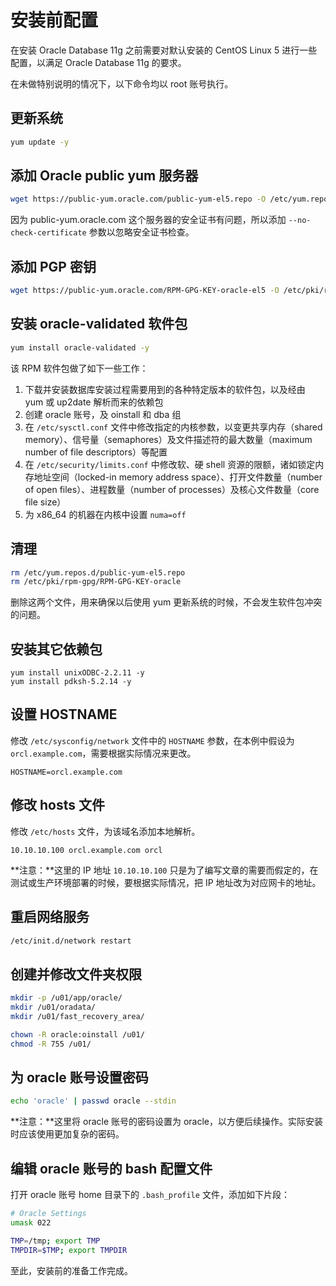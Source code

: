 # 安装前配置

在安装 Oracle Database 11g 之前需要对默认安装的 CentOS Linux 5 进行一些配置，以满足 Oracle Database 11g 的要求。

在未做特别说明的情况下，以下命令均以 root 账号执行。

## 更新系统

```bash
yum update -y
```

## 添加 Oracle public yum 服务器

```bash
wget https://public-yum.oracle.com/public-yum-el5.repo -O /etc/yum.repos.d/public-yum-el5.repo --no-check-certificate
```

因为 public-yum.oracle.com 这个服务器的安全证书有问题，所以添加 `--no-check-certificate` 参数以忽略安全证书检查。

## 添加 PGP 密钥

```bash
wget https://public-yum.oracle.com/RPM-GPG-KEY-oracle-el5 -O /etc/pki/rpm-gpg/RPM-GPG-KEY-oracle --no-check-certificate
```

## 安装 oracle-validated 软件包

```bash
yum install oracle-validated -y
```

该 RPM 软件包做了如下一些工作：

1. 下载并安装数据库安装过程需要用到的各种特定版本的软件包，以及经由 yum 或 up2date 解析而来的依赖包
2. 创建 oracle 账号，及 oinstall 和 dba 组
3. 在 `/etc/sysctl.conf` 文件中修改指定的内核参数，以变更共享内存（shared memory）、信号量（semaphores）及文件描述符的最大数量（maximum number of file descriptors）等配置
4. 在 `/etc/security/limits.conf` 中修改软、硬 shell 资源的限额，诸如锁定内存地址空间（locked-in memory address space）、打开文件数量（number of open files）、进程数量（number of processes）及核心文件数量（core file size）
5. 为 x86_64 的机器在内核中设置 `numa=off`

## 清理

```bash
rm /etc/yum.repos.d/public-yum-el5.repo
rm /etc/pki/rpm-gpg/RPM-GPG-KEY-oracle
```

删除这两个文件，用来确保以后使用 yum 更新系统的时候，不会发生软件包冲突的问题。

## 安装其它依赖包

```
yum install unixODBC-2.2.11 -y
yum install pdksh-5.2.14 -y
```

## 设置 HOSTNAME

修改 `/etc/sysconfig/network` 文件中的 `HOSTNAME` 参数，在本例中假设为 `orcl.example.com`，需要根据实际情况来更改。

```
HOSTNAME=orcl.example.com
```

## 修改 hosts 文件

修改 `/etc/hosts` 文件，为该域名添加本地解析。

```
10.10.10.100 orcl.example.com orcl
```

**注意：**这里的 IP 地址 `10.10.10.100` 只是为了编写文章的需要而假定的，在测试或生产环境部署的时候，要根据实际情况，把 IP 地址改为对应网卡的地址。

## 重启网络服务

```bash
/etc/init.d/network restart
```

## 创建并修改文件夹权限

```bash
mkdir -p /u01/app/oracle/
mkdir /u01/oradata/
mkdir /u01/fast_recovery_area/

chown -R oracle:oinstall /u01/
chmod -R 755 /u01/
```

## 为 oracle 账号设置密码

```bash
echo 'oracle' | passwd oracle --stdin
```

**注意：**这里将 oracle 账号的密码设置为 oracle，以方便后续操作。实际安装时应该使用更加复杂的密码。

## 编辑 oracle 账号的 bash 配置文件

打开 oracle 账号 home 目录下的 `.bash_profile` 文件，添加如下片段：

```bash
# Oracle Settings
umask 022

TMP=/tmp; export TMP
TMPDIR=$TMP; export TMPDIR
```

至此，安装前的准备工作完成。
